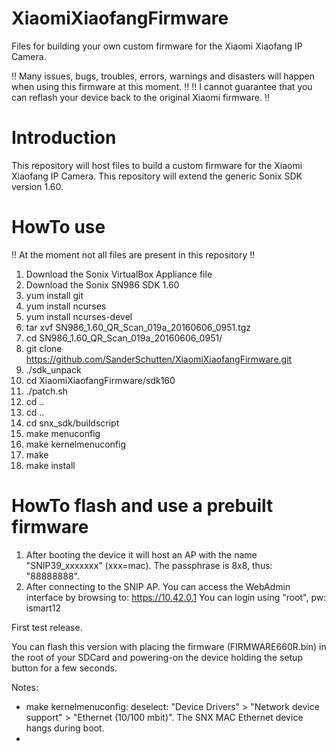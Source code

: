 # XiaomiXiaofangFirmware
Files for building your own custom firmware for the Xiaomi Xiaofang IP Camera.

!! Many issues, bugs, troubles, errors, warnings and disasters will happen when using this firmware at this moment. !!
!! I cannot guarantee that you can reflash your device back to the original Xiaomi firmware. !!

# Introduction
This repository will host files to build a custom firmware for the Xiaomi Xiaofang IP Camera. This repository will extend the generic Sonix SDK version 1.60.

# HowTo use
!! At the moment not all files are present in this repository !!
1. Download the Sonix VirtualBox Appliance file
1. Download the Sonix SN986 SDK 1.60
1. yum install git
1. yum install ncurses
1. yum install ncurses-devel
1. tar xvf SN986_1.60_QR_Scan_019a_20160606_0951.tgz 
1. cd SN986_1.60_QR_Scan_019a_20160606_0951/
1. git clone https://github.com/SanderSchutten/XiaomiXiaofangFirmware.git
1. ./sdk_unpack
1. cd XiaomiXiaofangFirmware/sdk160
1. ./patch.sh
1. cd ..
1. cd ..
1. cd snx_sdk/buildscript
1. make menuconfig
1. make kernelmenuconfig
1. make
1. make install



# HowTo flash and use a prebuilt firmware
1. After booting the device it will host an AP with the name "SNIP39_xxxxxxx" (xxx=mac). The passphrase is 8x8, thus: "88888888".
1. After connecting to the SNIP AP. You can access the WebAdmin interface by browsing to: https://10.42.0.1
You can login using "root", pw: ismart12


First test release. 

You can flash this version with placing the firmware (FIRMWARE660R.bin) in the root of your SDCard and powering-on the device holding the setup button for a few seconds.


Notes:
* make kernelmenuconfig: deselect: "Device Drivers" > "Network device support" > "Ethernet (10/100 mbit)". The SNX MAC Ethernet device hangs during boot.
*
